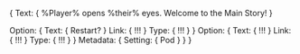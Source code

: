 {
Text: { 
%Player% opens %their% eyes. Welcome to the Main Story! 
}

 Option: {
	Text: { Restart? }
	Link: { !!! }
	Type: { !!! }
}
Option:
{
	Text: { !!! }
	Link: { !!! }
	Type: { !!! }
}
Metadata:
{
	Setting: { Pod }
}
}
